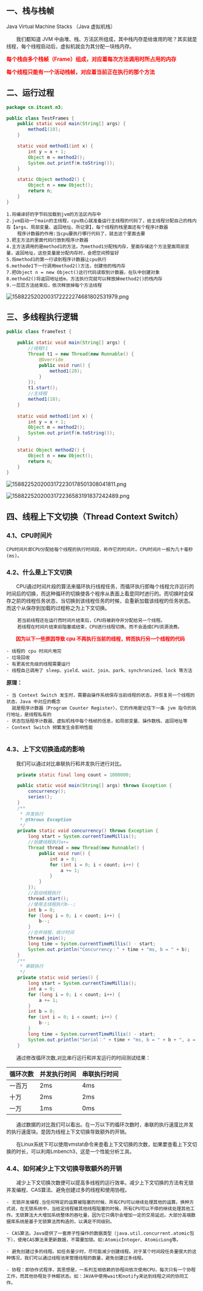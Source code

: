 ## 一、栈与栈帧

<font size="2">Java Virtual Machine Stacks （Java 虚拟机栈）</font>

<font size="2">&ensp;&ensp;&ensp;&ensp;我们都知道 JVM 中由堆、栈、方法区所组成，其中栈内存是给谁用的呢？其实就是线程，每个线程启动后，虚拟机就会为其分配一块栈内存。</font>

<font color="red">**每个栈由多个栈帧（Frame）组成，对应着每次方法调用时所占用的内存**</font>

<font color="red">**每个线程只能有一个活动栈帧，对应着当前正在执行的那个方法**</font>

## 二、运行过程

```java
package cn.itcast.n3;

public class TestFrames {
    public static void main(String[] args) {
        method1(10);
    }

    static void method1(int x) {
        int y = x + 1;
        Object m = method2();
        System.out.printf(m.toString());
    }

    static Object method2() {
        Object n = new Object();
        return n;
    }
}
```

```
1.将编译好的字节码加载到jvm的方法区内存中
2.jvm启动一个main的主线程，cpu核心就准备运行主线程的代码了，给主线程分配自己的栈内存【args、局部变量、返回地址、所记录】，每个线程的栈里面还有个程序计数器
	程序计数器的作用:当cpu要执行哪行代码了，就去这个里面去要
3.把主方法的里面代码行放到程序计数器
4.主方法调用的是method1的方法，为method1分配栈内存，里面存储这个方法里面局部变量，返回地址，这些变量是分配内存时，会把空间预留好
5.将method1的第一行读到程序计数器让cpu执行
6.methode1下一行调用method2()方法，创建他的栈内存
7.把Object n = new Object()这行代码读取到计数器，在队中创建对象
8.method2()将返回地址给m，方法执行完就可以释放掉method2()的栈内存
9.一层层方法结束后，依次释放掉每个方法线程
```

![1588225202003172222274681802531979.png](http://jutibolg.oss-cn-shenzhen.aliyuncs.com/409/1624257824000/02227f793ef8437e940ed4b8b3a0382a.png)

## 三、多线程执行逻辑

```java
public class frameTest {
 
    public static void main(String[] args) {
        //线程t1
        Thread t1 = new Thread(new Runnable() {
            @Override
            public void run() {
                method1(20);
            }
        });
        t1.start();
        //主线程
        method1(10);
    }
 
    static void method1(int x) {
        int y = x + 1;
        Object m = method2();
        System.out.printf(m.toString());
    }
 
    static Object method2() {
        Object n = new Object();
        return n;
    }
}
```

![1588225202003172230178501308041811.png](http://jutibolg.oss-cn-shenzhen.aliyuncs.com/409/1624257824000/9f9552cb60b141c6bc9c4b6dbc206544.png)

![1588225202003172236583191837242489.png](http://jutibolg.oss-cn-shenzhen.aliyuncs.com/409/1624257824000/4be25ca5d84c4a9c92b5358906f55b9f.png)

## 四、线程上下文切换（Thread Context Switch）
### 4.1、CPU时间片

    CPU时间片即CPU分配给每个线程的执行时间段，称作它的时间片。CPU时间片一般为几十毫秒(ms)。

### 4.2、什么是上下文切换

<font size="2">&ensp;&ensp;&ensp;&ensp;CPU通过时间片段的算法来循环执行线程任务，而循环执行即每个线程允许运行的时间后的切换，而这种循环的切换使各个程序从表面上看是同时进行的。而切换时会保存之前的线程任务状态，当切换到该线程任务的时候，会重新加载该线程的任务状态。而这个从保存到加载的过程称之为上下文切换。
</font>
```
    若当前线程还在运行而时间片结束后，CPU将被剥夺并分配给另一个线程。
    若线程在时间片结束前阻塞或结束，CPU进行线程切换。而不会造成CPU资源浪费。
```
&ensp;&ensp;&ensp;
<font size="2"><font color="red">**因为以下一些原因导致 cpu 不再执行当前的线程，转而执行另一个线程的代码**</font></font>

```
- 线程的 cpu 时间片用完
- 垃圾回收
- 有更高优先级的线程需要运行
- 线程自己调用了 sleep、yield、wait、join、park、synchronized、lock 等方法
```

**原理：**

```
- 当 Context Switch 发生时，需要由操作系统保存当前线程的状态，并恢复另一个线程的状态，Java 中对应的概念
  就是程序计数器（Program Counter Register），它的作用是记住下一条 jvm 指令的执行地址，是线程私有的
- 状态包括程序计数器、虚拟机栈中每个栈帧的信息，如局部变量、操作数栈、返回地址等
- Context Switch 频繁发生会影响性能
  
```



### 4.3、上下文切换造成的影响

<font size="2">&ensp;&ensp;&ensp;&ensp;我们可以通过对比串联执行和并发执行进行对比。</font>

```java
    private static final long count = 1000000;

    public static void main(String[] args) throws Exception {
        concurrency();
        series();
    }
    /**
     * 并发执行
     * @throws Exception
     */
    private static void concurrency() throws Exception {
        long start = System.currentTimeMillis();
        //创建线程执行a+=
        Thread thread = new Thread(new Runnable() {
            public void run() {
                int a = 0;
                for (int i = 0; i < count; i++) {
                    a += 1;
                }
            }
        });
        //启动线程执行
        thread.start();
        //使用主线程执行b--;
        int b = 0;
        for (long i = 0; i < count; i++) {
            b--;
        }
        //合并线程，统计时间
        thread.join();
        long time = System.currentTimeMillis() - start;
        System.out.println("Concurrency：" + time + "ms, b = " + b);
    }
    /**
     * 串联执行
     */
    private static void series() {
        long start = System.currentTimeMillis();
        int a = 0;
        for (long i = 0; i < count; i++) {
            a += 1;
        }
        int b = 0;
        for (int i = 0; i < count; i++) {
            b--;
        }
        long time = System.currentTimeMillis() - start;
        System.out.println("Serial：" + time + "ms, b = " + b + ", a = " + a);
    }
```
<font size="2">&ensp;&ensp;&ensp;&ensp;通过修改循环次数,对比串行运行和并发运行的时间测试结果：</font>

| 循环次数 | 并发执行时间 | 串联执行时间 |
| -------- | ------------ | ------------ |
| 一百万   | 2ms          | 4ms          |
| 十万     | 2ms          | 2ms          |
| 一万     | 1ms          | 0ms          |

<font size="2">&ensp;&ensp;&ensp;&ensp;通过数据的对比我们可以看出。在一万以下的循环次数时，串联的执行速度比并发的执行速度块。是因为线程上下文切换导致额外的开销。</font>

<font size="2">&ensp;&ensp;&ensp;&ensp;在Linux系统下可以使用vmstat命令来查看上下文切换的次数，如果要查看上下文切换的时长，可以利用Lmbench3，这是一个性能分析工具。
</font>

### 4.4、如何减少上下文切换导致额外的开销

<font size="2">&ensp;&ensp;&ensp;&ensp;减少上下文切换次数便可以提高多线程的运行效率。减少上下文切换的方法有无锁并发编程、CAS算法、避免创建过多的线程和使用协程。</font>

```
- 无锁并发编程.当任何特定的运算被阻塞的时候，所有CPU可以继续处理其他的运算。换种方式说，在无锁系统中，当给定线程被其他线程阻塞的时候，所有CPU可以不停的继续处理其他工作。无锁算法大大增加系统整体的吞吐量，因为它只偶尔会增加一定的交易延迟。大部分高端数据库系统是基于无锁算法而构造的，以满足不同级别。

- CAS算法。Java提供了一套原子性操作的数据类型（java.util.concurrent.atomic包下），使用CAS算法来更新数据，不需要加锁。如:AtomicInteger、AtomicLong等。

- 避免创建过多的线程。如任务量少时，尽可能减少创建线程。对于某个时间段任务量很大的这种情况，我们可以通过线程池来管理线程的数量，避免创建过多线程。

- 协程：即协作式程序，其思想是，一系列互相依赖的协程间依次使用CPU，每次只有一个协程工作，而其他协程处于休眠状态。如：JAVA中使用wait和notify来达到线程之间的协同工作。
```

